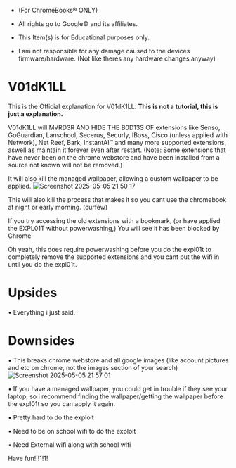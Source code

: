 - (For ChromeBooks® ONLY)

- All rights go to Google© and its affiliates.

- This Item(s) is for Educational purposes only.

- I am not responsible for any damage caused to the devices firmware/hardware. (Not like theres any hardware changes anyway)

# V01dK1LL

This is the Official explanation for V01dK1LL.
**This is not a tutorial, this is just a explanation.**

V01dK1LL will M√RD3R AND HIDE THE B0D13S OF extensions like Senso, GoGuardian, Lanschool, Secerus, Securly, IBoss, Cisco (unless applied with Network), Net Reef, Bark, InstantAI™ and many more supported extensions, aswell as maintain it forever even after restart.
(Note: Some extensions that have never been on the chrome webstore and have been installed from a source not known will not be removed.)


It will also kill the managed wallpaper, allowing a custom wallpaper to be applied.
![Screenshot 2025-05-05 21 50 17](https://github.com/user-attachments/assets/d1122bc9-8391-440e-944e-c060f60480d9)



This will also kill the process that makes it so you cant use the chromebook at night or early morning. (curfew)

If you try accessing the old extensions with a bookmark, (or have applied the EXPL01T without powerwashing,)
You will see it has been blocked by Chrome.

Oh yeah, this does require powerwashing before you do the expl01t to completely remove the supported extensions and you cant put the wifi in until you do the expl01t.


# Upsides
• Everything i just said.


# Downsides
• This breaks chrome webstore and all google images (like account pictures and etc on chrome, not the images section of your search)
![Screenshot 2025-05-05 21 57 01](https://github.com/user-attachments/assets/634b13de-69c2-4849-87c1-7dc47880638b)


• If you have a managed wallpaper, you could get in trouble if they see your laptop, so i recommend finding the wallpaper/getting the wallpaper before the expl01t so you can apply it again.

• Pretty hard to do the exploit

• Need to be on school wifi to do the exploit

• Need External wifi along with school wifi

Have fun!!!1!1!

